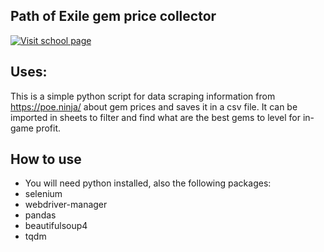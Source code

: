 ## Path of Exile gem price collector

[![Visit school page](https://web.poecdn.com/protected/image/layout/lakeofkalandralogo.png?v=1662291060302.69&key=hpNs3Pfa9jU2LLSbRyZVnQ)](https://www.pathofexile.com/)

## Uses:
This is a simple python script for data scraping information from https://poe.ninja/ about gem prices and saves it in a csv file. It can be imported in sheets to filter and find what are the best gems to level for in-game profit.
## How to use
* You will need python installed, also the following packages:
* selenium
* webdriver-manager
* pandas
* beautifulsoup4
* tqdm
